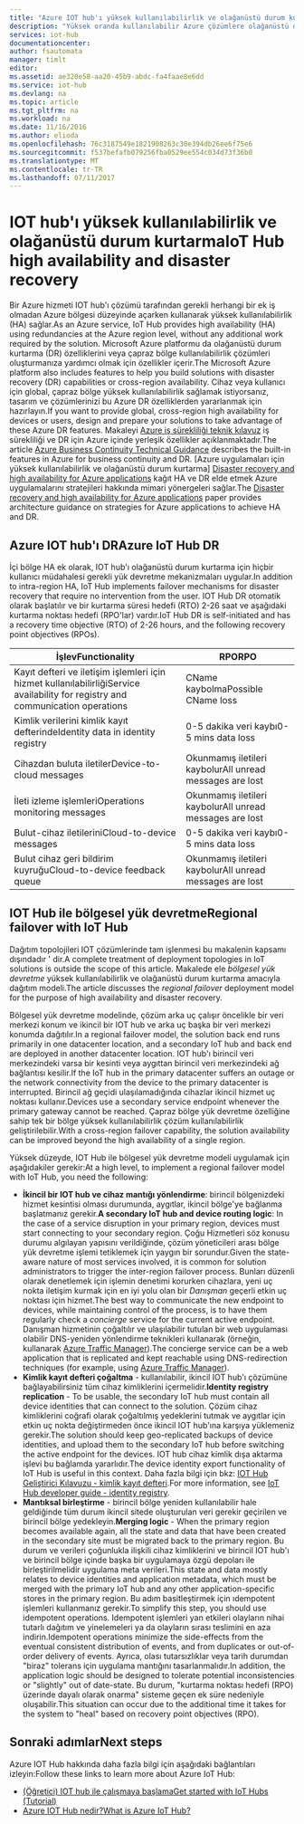 ```yaml
---
title: "Azure IOT hub'ı yüksek kullanılabilirlik ve olağanüstü durum kurtarma | Microsoft Docs"
description: "Yüksek oranda kullanılabilir Azure çözümlere olağanüstü durum kurtarma özellikleri oluşturmak için yardımcı Azure ve IOT hub'ı özellikleri açıklar."
services: iot-hub
documentationcenter: 
author: fsautomata
manager: timlt
editor: 
ms.assetid: ae320e58-aa20-45b9-abdc-fa4faae8e6dd
ms.service: iot-hub
ms.devlang: na
ms.topic: article
ms.tgt_pltfrm: na
ms.workload: na
ms.date: 11/16/2016
ms.author: elioda
ms.openlocfilehash: 76c3187549e1821908263c30e394db26ee6f75e6
ms.sourcegitcommit: f537befafb079256fba0529ee554c034d73f36b0
ms.translationtype: MT
ms.contentlocale: tr-TR
ms.lasthandoff: 07/11/2017
---
```

# <a name="iot-hub-high-availability-and-disaster-recovery"></a><span data-ttu-id="88602-103">IOT hub'ı yüksek kullanılabilirlik ve olağanüstü durum kurtarma</span><span class="sxs-lookup"><span data-stu-id="88602-103">IoT Hub high availability and disaster recovery</span></span>
<span data-ttu-id="88602-104">Bir Azure hizmeti IOT hub'ı çözümü tarafından gerekli herhangi bir ek iş olmadan Azure bölgesi düzeyinde açarken kullanarak yüksek kullanılabilirlik (HA) sağlar.</span><span class="sxs-lookup"><span data-stu-id="88602-104">As an Azure service, IoT Hub provides high availability (HA) using redundancies at the Azure region level, without any additional work required by the solution.</span></span> <span data-ttu-id="88602-105">Microsoft Azure platformu da olağanüstü durum kurtarma (DR) özelliklerini veya çapraz bölge kullanılabilirlik çözümleri oluşturmanıza yardımcı olmak için özellikler içerir.</span><span class="sxs-lookup"><span data-stu-id="88602-105">The Microsoft Azure platform also includes features to help you build solutions with disaster recovery (DR) capabilities or cross-region availability.</span></span> <span data-ttu-id="88602-106">Cihaz veya kullanıcı için global, çapraz bölge yüksek kullanılabilirlik sağlamak istiyorsanız, tasarım ve çözümlerinizi bu Azure DR özelliklerden yararlanmak için hazırlayın.</span><span class="sxs-lookup"><span data-stu-id="88602-106">If you want to provide global, cross-region high availability for devices or users, design and prepare your solutions to take advantage of these Azure DR features.</span></span> <span data-ttu-id="88602-107">Makaleyi [Azure iş sürekliliği teknik kılavuz](../resiliency/resiliency-technical-guidance.md) iş sürekliliği ve DR için Azure içinde yerleşik özellikler açıklanmaktadır.</span><span class="sxs-lookup"><span data-stu-id="88602-107">The article [Azure Business Continuity Technical Guidance](../resiliency/resiliency-technical-guidance.md) describes the built-in features in Azure for business continuity and DR.</span></span> <span data-ttu-id="88602-108">[Azure uygulamaları için yüksek kullanılabilirlik ve olağanüstü durum kurtarma] [ Disaster recovery and high availability for Azure applications] kağıt HA ve DR elde etmek Azure uygulamalarını stratejileri hakkında mimari yönergeleri sağlar.</span><span class="sxs-lookup"><span data-stu-id="88602-108">The [Disaster recovery and high availability for Azure applications][Disaster recovery and high availability for Azure applications] paper provides architecture guidance on strategies for Azure applications to achieve HA and DR.</span></span>

## <a name="azure-iot-hub-dr"></a><span data-ttu-id="88602-109">Azure IOT hub'ı DR</span><span class="sxs-lookup"><span data-stu-id="88602-109">Azure IoT Hub DR</span></span>
<span data-ttu-id="88602-110">İçi bölge HA ek olarak, IOT hub'ı olağanüstü durum kurtarma için hiçbir kullanıcı müdahalesi gerekli yük devretme mekanizmaları uygular.</span><span class="sxs-lookup"><span data-stu-id="88602-110">In addition to intra-region HA, IoT Hub implements failover mechanisms for disaster recovery that require no intervention from the user.</span></span> <span data-ttu-id="88602-111">IOT Hub DR otomatik olarak başlatılır ve bir kurtarma süresi hedefi (RTO) 2-26 saat ve aşağıdaki kurtarma noktası hedefi (RPO'lar) vardır.</span><span class="sxs-lookup"><span data-stu-id="88602-111">IoT Hub DR is self-initiated and has a recovery time objective (RTO) of 2-26 hours, and the following recovery point objectives (RPOs).</span></span>

| <span data-ttu-id="88602-112">İşlev</span><span class="sxs-lookup"><span data-stu-id="88602-112">Functionality</span></span> | <span data-ttu-id="88602-113">RPO</span><span class="sxs-lookup"><span data-stu-id="88602-113">RPO</span></span> |
| --- | --- |
| <span data-ttu-id="88602-114">Kayıt defteri ve iletişim işlemleri için hizmet kullanılabilirliği</span><span class="sxs-lookup"><span data-stu-id="88602-114">Service availability for registry and communication operations</span></span> |<span data-ttu-id="88602-115">CName kaybolma</span><span class="sxs-lookup"><span data-stu-id="88602-115">Possible CName loss</span></span> |
| <span data-ttu-id="88602-116">Kimlik verilerini kimlik kayıt defterinde</span><span class="sxs-lookup"><span data-stu-id="88602-116">Identity data in identity registry</span></span> |<span data-ttu-id="88602-117">0-5 dakika veri kaybı</span><span class="sxs-lookup"><span data-stu-id="88602-117">0-5 mins data loss</span></span> |
| <span data-ttu-id="88602-118">Cihazdan buluta iletiler</span><span class="sxs-lookup"><span data-stu-id="88602-118">Device-to-cloud messages</span></span> |<span data-ttu-id="88602-119">Okunmamış iletileri kaybolur</span><span class="sxs-lookup"><span data-stu-id="88602-119">All unread messages are lost</span></span> |
| <span data-ttu-id="88602-120">İleti izleme işlemleri</span><span class="sxs-lookup"><span data-stu-id="88602-120">Operations monitoring messages</span></span> |<span data-ttu-id="88602-121">Okunmamış iletileri kaybolur</span><span class="sxs-lookup"><span data-stu-id="88602-121">All unread messages are lost</span></span> |
| <span data-ttu-id="88602-122">Bulut-cihaz iletilerini</span><span class="sxs-lookup"><span data-stu-id="88602-122">Cloud-to-device messages</span></span> |<span data-ttu-id="88602-123">0-5 dakika veri kaybı</span><span class="sxs-lookup"><span data-stu-id="88602-123">0-5 mins data loss</span></span> |
| <span data-ttu-id="88602-124">Bulut cihaz geri bildirim kuyruğu</span><span class="sxs-lookup"><span data-stu-id="88602-124">Cloud-to-device feedback queue</span></span> |<span data-ttu-id="88602-125">Okunmamış iletileri kaybolur</span><span class="sxs-lookup"><span data-stu-id="88602-125">All unread messages are lost</span></span> |

## <a name="regional-failover-with-iot-hub"></a><span data-ttu-id="88602-126">IOT Hub ile bölgesel yük devretme</span><span class="sxs-lookup"><span data-stu-id="88602-126">Regional failover with IoT Hub</span></span>
<span data-ttu-id="88602-127">Dağıtım topolojileri IOT çözümlerinde tam işlenmesi bu makalenin kapsamı dışındadır ' dir.</span><span class="sxs-lookup"><span data-stu-id="88602-127">A complete treatment of deployment topologies in IoT solutions is outside the scope of this article.</span></span> <span data-ttu-id="88602-128">Makalede ele *bölgesel yük devretme* yüksek kullanılabilirlik ve olağanüstü durum kurtarma amacıyla dağıtım modeli.</span><span class="sxs-lookup"><span data-stu-id="88602-128">The article discusses the *regional failover* deployment model for the purpose of high availability and disaster recovery.</span></span>

<span data-ttu-id="88602-129">Bölgesel yük devretme modelinde, çözüm arka uç çalışır öncelikle bir veri merkezi konum ve ikincil bir IOT hub ve arka uç başka bir veri merkezi konumda dağıtılır.</span><span class="sxs-lookup"><span data-stu-id="88602-129">In a regional failover model, the solution back end runs primarily in one datacenter location, and a secondary IoT hub and back end are deployed in another datacenter location.</span></span> <span data-ttu-id="88602-130">IOT hub'ı birincil veri merkezindeki varsa bir kesinti veya aygıttan birincil veri merkezindeki ağ bağlantısı kesilir.</span><span class="sxs-lookup"><span data-stu-id="88602-130">If the IoT hub in the primary datacenter suffers an outage or the network connectivity from the device to the primary datacenter is interrupted.</span></span> <span data-ttu-id="88602-131">Birincil ağ geçidi ulaşılamadığında cihazlar ikincil hizmet uç noktası kullanır.</span><span class="sxs-lookup"><span data-stu-id="88602-131">Devices use a secondary service endpoint whenever the primary gateway cannot be reached.</span></span> <span data-ttu-id="88602-132">Çapraz bölge yük devretme özelliğine sahip tek bir bölge yüksek kullanılabilirlik çözüm kullanılabilirlik geliştirilebilir.</span><span class="sxs-lookup"><span data-stu-id="88602-132">With a cross-region failover capability, the solution availability can be improved beyond the high availability of a single region.</span></span>

<span data-ttu-id="88602-133">Yüksek düzeyde, IOT Hub ile bölgesel yük devretme modeli uygulamak için aşağıdakiler gerekir:</span><span class="sxs-lookup"><span data-stu-id="88602-133">At a high level, to implement a regional failover model with IoT Hub, you need the following:</span></span>

* <span data-ttu-id="88602-134">**İkincil bir IOT hub ve cihaz mantığı yönlendirme**: birincil bölgenizdeki hizmet kesintisi olması durumunda, aygıtlar, ikincil bölge'ye bağlanma başlatmanız gerekir.</span><span class="sxs-lookup"><span data-stu-id="88602-134">**A secondary IoT hub and device routing logic**: In the case of a service disruption in your primary region, devices must start connecting to your secondary region.</span></span> <span data-ttu-id="88602-135">Çoğu Hizmetleri söz konusu durumu algılayan yapısını verildiğinde, çözüm yöneticileri arası bölge yük devretme işlemi tetiklemek için yaygın bir sorundur.</span><span class="sxs-lookup"><span data-stu-id="88602-135">Given the state-aware nature of most services involved, it is common for solution administrators to trigger the inter-region failover process.</span></span> <span data-ttu-id="88602-136">Bunları düzenli olarak denetlemek için işlemin denetimi korurken cihazlara, yeni uç nokta iletişim kurmak için en iyi yolu olan bir *Danışman* geçerli etkin uç noktası için hizmet.</span><span class="sxs-lookup"><span data-stu-id="88602-136">The best way to communicate the new endpoint to devices, while maintaining control of the process, is to have them regularly check a *concierge* service for the current active endpoint.</span></span> <span data-ttu-id="88602-137">Danışman hizmetinin çoğaltılır ve ulaşılabilir tutulan bir web uygulaması olabilir DNS-yeniden yönlendirme teknikleri kullanarak (örneğin, kullanarak [Azure Traffic Manager][Azure Traffic Manager]).</span><span class="sxs-lookup"><span data-stu-id="88602-137">The concierge service can be a web application that is replicated and kept reachable using DNS-redirection techniques (for example, using [Azure Traffic Manager][Azure Traffic Manager]).</span></span>
* <span data-ttu-id="88602-138">**Kimlik kayıt defteri çoğaltma** - kullanılabilir, ikincil IOT hub'ı çözümüne bağlayabilirsiniz tüm cihaz kimliklerini içermelidir.</span><span class="sxs-lookup"><span data-stu-id="88602-138">**Identity registry replication** - To be usable, the secondary IoT hub must contain all device identities that can connect to the solution.</span></span> <span data-ttu-id="88602-139">Çözüm cihaz kimliklerini coğrafi olarak çoğaltılmış yedeklerini tutmak ve aygıtlar için etkin uç nokta değiştirmeden önce ikincil IOT hub'ına karşıya yüklemeniz gerekir.</span><span class="sxs-lookup"><span data-stu-id="88602-139">The solution should keep geo-replicated backups of device identities, and upload them to the secondary IoT hub before switching the active endpoint for the devices.</span></span> <span data-ttu-id="88602-140">IOT hub cihaz kimlik dışa aktarma işlevi bu bağlamda yararlıdır.</span><span class="sxs-lookup"><span data-stu-id="88602-140">The device identity export functionality of IoT Hub is useful in this context.</span></span> <span data-ttu-id="88602-141">Daha fazla bilgi için bkz: [IOT Hub Geliştirici Kılavuzu - kimlik kayıt defteri][IoT Hub developer guide - identity registry].</span><span class="sxs-lookup"><span data-stu-id="88602-141">For more information, see [IoT Hub developer guide - identity registry][IoT Hub developer guide - identity registry].</span></span>
* <span data-ttu-id="88602-142">**Mantıksal birleştirme** - birincil bölge yeniden kullanılabilir hale geldiğinde tüm durum ikincil sitede oluşturulan veri gerekir geçirilen ve birincil bölge yedekleyin.</span><span class="sxs-lookup"><span data-stu-id="88602-142">**Merging logic** - When the primary region becomes available again, all the state and data that have been created in the secondary site must be migrated back to the primary region.</span></span> <span data-ttu-id="88602-143">Bu durum ve verileri çoğunlukla ilişkili cihaz kimliklerini ve birincil IOT hub'ı ve birincil bölge içinde başka bir uygulamaya özgü depoları ile birleştirilmelidir uygulama meta verileri.</span><span class="sxs-lookup"><span data-stu-id="88602-143">This state and data mostly relates to device identities and application metadata, which must be merged with the primary IoT hub and any other application-specific stores in the primary region.</span></span> <span data-ttu-id="88602-144">Bu adım basitleştirmek için ıdempotent işlemleri kullanmanız gerekir.</span><span class="sxs-lookup"><span data-stu-id="88602-144">To simplify this step, you should use idempotent operations.</span></span> <span data-ttu-id="88602-145">Idempotent işlemleri yan etkileri olayların nihai tutarlı dağıtım ve yinelemeleri ya da olayların sırası teslimini en aza indirin.</span><span class="sxs-lookup"><span data-stu-id="88602-145">Idempotent operations minimize the side-effects from the eventual consistent distribution of events, and from duplicates or out-of-order delivery of events.</span></span> <span data-ttu-id="88602-146">Ayrıca, olası tutarsızlıklar veya tarih durumdan "biraz" tolerans için uygulama mantığını tasarlanmalıdır.</span><span class="sxs-lookup"><span data-stu-id="88602-146">In addition, the application logic should be designed to tolerate potential inconsistencies or "slightly" out of date-state.</span></span> <span data-ttu-id="88602-147">Bu durum, "kurtarma noktası hedefi (RPO) üzerinde dayalı olarak onarma" sisteme geçen ek süre nedeniyle oluşabilir.</span><span class="sxs-lookup"><span data-stu-id="88602-147">This situation can occur due to the additional time it takes for the system to "heal" based on recovery point objectives (RPO).</span></span>

## <a name="next-steps"></a><span data-ttu-id="88602-148">Sonraki adımlar</span><span class="sxs-lookup"><span data-stu-id="88602-148">Next steps</span></span>
<span data-ttu-id="88602-149">Azure IOT Hub hakkında daha fazla bilgi için aşağıdaki bağlantıları izleyin:</span><span class="sxs-lookup"><span data-stu-id="88602-149">Follow these links to learn more about Azure IoT Hub:</span></span>

* <span data-ttu-id="88602-150">[(Öğretici) IOT hub ile çalışmaya başlama][lnk-get-started]</span><span class="sxs-lookup"><span data-stu-id="88602-150">[Get started with IoT Hubs (Tutorial)][lnk-get-started]</span></span>
* <span data-ttu-id="88602-151">[Azure IOT Hub nedir?][What is Azure IoT Hub?]</span><span class="sxs-lookup"><span data-stu-id="88602-151">[What is Azure IoT Hub?][What is Azure IoT Hub?]</span></span>

[Disaster recovery and high availability for Azure applications]: ../resiliency/resiliency-disaster-recovery-high-availability-azure-applications.md
[Azure Business Continuity Technical Guidance]: https://azure.microsoft.com/documentation/articles/resiliency-technical-guidance/
[Azure Traffic Manager]: https://azure.microsoft.com/documentation/services/traffic-manager/
[IoT Hub developer guide - identity registry]: iot-hub-devguide-identity-registry.md

[lnk-get-started]: iot-hub-csharp-csharp-getstarted.md
[What is Azure IoT Hub?]: iot-hub-what-is-iot-hub.md

